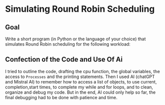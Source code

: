 # Simulating Round Robin Scheduling

## Goal
Write a short program (in Python or the language of your choice) that simulates Round Robin scheduling for the following workload:

## Confection of the Code and Use Of Ai
I tried to outline the code, drafting the cpu function, the global variables, the access to `Processes` and the printing statements. 
Then I used AI (chatGPT and Mistral AI) to remember how to access a list of objects, to use current, completion,start times, to complete my while and for loops, and to clean, organize and debug my code. 
But in the end, AI could only help so far, the final debugging had to be done with patience and time.
